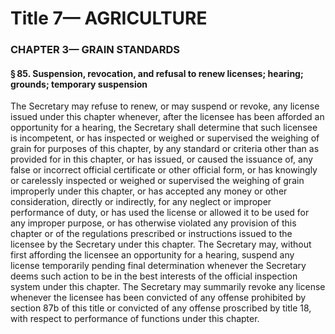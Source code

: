 
# Title 7— AGRICULTURE
### CHAPTER 3— GRAIN STANDARDS
#### § 85. Suspension, revocation, and refusal to renew licenses; hearing; grounds; temporary suspension

The Secretary may refuse to renew, or may suspend or revoke, any license issued under this chapter whenever, after the licensee has been afforded an opportunity for a hearing, the Secretary shall determine that such licensee is incompetent, or has inspected or weighed or supervised the weighing of grain for purposes of this chapter, by any standard or criteria other than as provided for in this chapter, or has issued, or caused the issuance of, any false or incorrect official certificate or other official form, or has knowingly or carelessly inspected or weighed or supervised the weighing of grain improperly under this chapter, or has accepted any money or other consideration, directly or indirectly, for any neglect or improper performance of duty, or has used the license or allowed it to be used for any improper purpose, or has otherwise violated any provision of this chapter or of the regulations prescribed or instructions issued to the licensee by the Secretary under this chapter. The Secretary may, without first affording the licensee an opportunity for a hearing, suspend any license temporarily pending final determination whenever the Secretary deems such action to be in the best interests of the official inspection system under this chapter. The Secretary may summarily revoke any license whenever the licensee has been convicted of any offense prohibited by section 87b of this title or convicted of any offense proscribed by title 18, with respect to performance of functions under this chapter.
